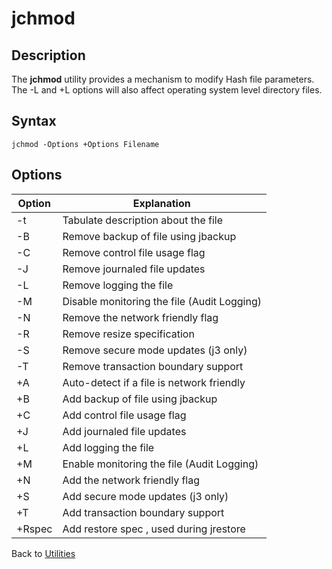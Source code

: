 # jchmod

<PageHeader />

## Description

The **jchmod** utility provides a mechanism to modify Hash file parameters. The -L and +L options will also affect operating system level directory files.

## Syntax

```
jchmod -Options +Options Filename
```

## Options

| Option | Explanation |
| --- | --- |
| -t | Tabulate description about the file |
| -B | Remove backup of file using jbackup |
| -C | Remove control file usage flag |
| -J | Remove journaled file updates |
| -L | Remove logging the file |
| -M | Disable monitoring the file (Audit Logging) |
| -N | Remove the network friendly flag |
| -R | Remove resize specification |
| -S | Remove secure mode updates (j3 only) |
| -T | Remove transaction boundary support |
| +A | Auto-detect if a file is network friendly |
| +B | Add backup of file using jbackup |
| +C | Add control file usage flag |
| +J | Add journaled file updates |
| +L | Add logging the file |
| +M | Enable monitoring the file (Audit Logging) |
| +N | Add the network friendly flag |
| +S | Add secure mode updates (j3 only) |
| +T | Add transaction boundary support |
| +Rspec | Add restore spec , used during jrestore |

Back to [Utilities](./../utilities)

  
<PageFooter />
